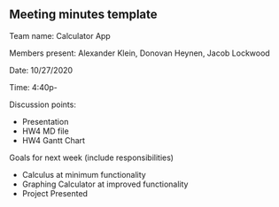 ## Meeting minutes template

Team name: Calculator App

Members present: Alexander Klein, Donovan Heynen, Jacob Lockwood

Date: 10/27/2020

Time: 4:40p-

Discussion points: 

* Presentation
* HW4 MD file
* HW4 Gantt Chart

Goals for next week (include responsibilities)

* Calculus at minimum functionality
* Graphing Calculator at improved functionality
* Project Presented
